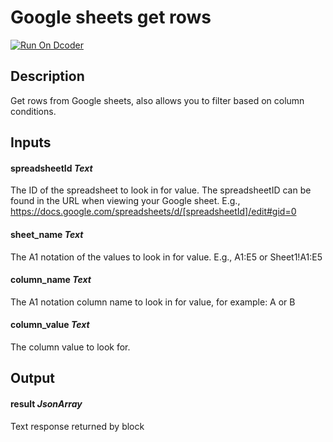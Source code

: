 # Google sheets get rows
[![Run On Dcoder](https://static-content.dcoder.tech/dcoder-assets/run-on-dcoder.svg)](https://code.dcoder.tech/feed/block/60f86bbd1b58d2798fb3c83c)

## Description
Get rows from Google sheets, also allows you to filter based on column conditions.

## Inputs
#### **spreadsheetId**  *Text*
The ID of the spreadsheet to look in for value. The spreadsheetID can be found in the URL when viewing your Google sheet. E.g., https://docs.google.com/spreadsheets/d/[spreadsheetId]/edit#gid=0
#### **sheet_name**  *Text*
The A1 notation of the values to look in for value. E.g., A1:E5 or Sheet1!A1:E5
#### **column_name**  *Text*
The A1 notation column name to look in for value, for example: A or B
#### **column_value**  *Text*
The column value to look for.

## Output
#### **result**  *JsonArray*
Text response returned by block


